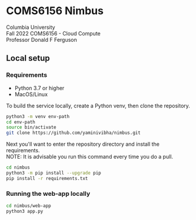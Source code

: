 # COMS6156 Nimbus
Columbia University \
Fall 2022 COMS6156 - Cloud Compute \
Professor Donald F Ferguson

## Local setup

### Requirements
* Python 3.7 or higher
* MacOS/Linux

To build the service locally, create a Python venv, then clone the repository.

```sh
python3 -m venv env-path
cd env-path
source bin/activate
git clone https://github.com/yaminivibha/nimbus.git
```

Next you'll want to enter the repository directory and install the requirements. \
NOTE: It is advisable you run this command every time you do a pull.

```sh
cd nimbus
python3 -m pip install --upgrade pip
pip install -r requirements.txt
```

### Running the web-app locally
```sh
cd nimbus/web-app
python3 app.py
```